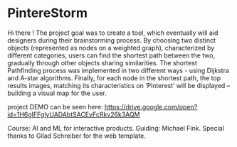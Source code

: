 # PintereStorm
Hi there !
The project goal was to create a tool, which eventually will aid designers during their brainstorming process. By choosing two distinct objects (represented as nodes on a weighted graph), characterized by different categories, users can find the shortest path between the two, gradually through other objects sharing similarities. The shortest Pathfinding process was implemented in two different ways - using Dijkstra and A-star algorithms. Finally, for each node in the shortest path, the top results images, matching its characteristics on ‘Pinterest’ will be displayed – building a visual map for the user.  

project DEMO can be seen here:
https://drive.google.com/open?id=1H6gIFFglyUADAbtSACEvFcRkv26k3AQM

Course: AI and ML for interactive products.
Guiding: Michael Fink.
Special thanks to Gilad Schreiber for the web template.
